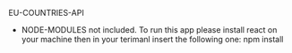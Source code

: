 EU-COUNTRIES-API

* NODE-MODULES not included. To run this app please install react on your machine then in your terimanl insert the following one: npm install 
